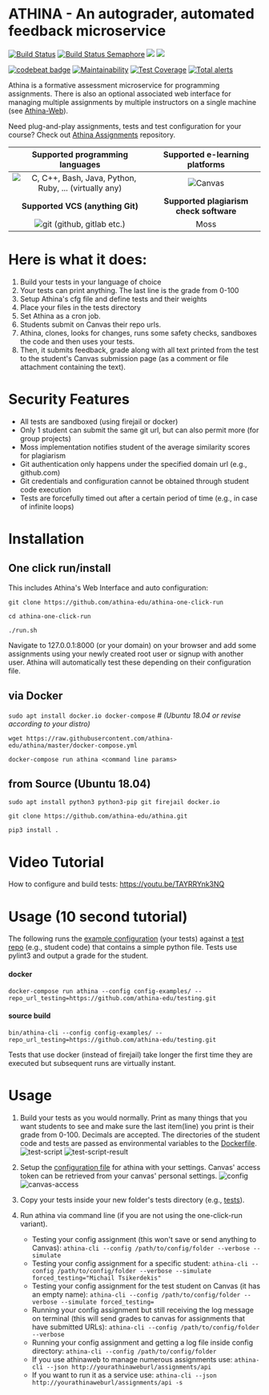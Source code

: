 # ATHINA - An autograder, automated feedback microservice

[![Build Status](https://travis-ci.com/athina-edu/athina.svg?branch=master)](https://travis-ci.com/athina-edu/athina)
[![Build Status Semaphore](https://athina.semaphoreci.com/badges/athina.svg?key=ed440197-2482-4083-aa51-5a6f53213480&style=shields)](https://athina.semaphoreci.com/projects/athina)
[![](https://images.microbadger.com/badges/image/athinaedu/athina.svg)](https://microbadger.com/images/athinaedu/athina "Get your own image badge on microbadger.com")
[![](https://images.microbadger.com/badges/version/athinaedu/athina.svg)](https://microbadger.com/images/athinaedu/athina "Get your own version badge on microbadger.com")

[![codebeat badge](https://codebeat.co/badges/fda271b0-41ae-4835-9e71-2c54855f7402)](https://codebeat.co/projects/github-com-athina-edu-athina-master)
[![Maintainability](https://api.codeclimate.com/v1/badges/d2fc5713b775535b5273/maintainability)](https://codeclimate.com/github/athina-edu/athina/maintainability)
[![Test Coverage](https://api.codeclimate.com/v1/badges/d2fc5713b775535b5273/test_coverage)](https://codeclimate.com/github/athina-edu/athina/test_coverage)
[![Total alerts](https://img.shields.io/lgtm/alerts/g/athina-edu/athina.svg?logo=lgtm&logoWidth=18)](https://lgtm.com/projects/g/athina-edu/athina/alerts/)



Athina is a formative assessment microservice for programming assignments. There is also an optional associated web interface 
for managing multiple assignments by multiple instructors on a single machine (see [Athina-Web](https://github.com/athina-edu/athina-web)).

Need plug-and-play assignments, tests and test configuration for your course? Check out [Athina Assignments](https://github.com/athina-edu/athina-assignments) repository.

| Supported programming languages        | Supported e-learning platforms           | 
| :-------------: |:-------------:| 
| ![C, C++, Bash, Java, Python, Ruby, ... (virtually any)](docs/img/languages1.png)      | ![Canvas](docs/img/canvas-logo-3.jpg) | 
|   **Supported VCS (anything Git)**      | **Supported plagiarism check software**      |
| ![git (github, gitlab etc.)](docs/img/git.jpg)     | Moss |

# Here is what it does:
1. Build your tests in your language of choice
2. Your tests can print anything. The last line is the grade from 0-100
3. Setup Athina's cfg file and define tests and their weights
4. Place your files in the tests directory
5. Set Athina as a cron job. 
6. Students submit on Canvas their repo urls.
7. Athina, clones, looks for changes, runs some safety checks, sandboxes the code and then uses your tests.
8. Then, it submits feedback, grade along with all text printed from the test to the student's Canvas
submission page (as a comment or file attachment containing the text).

# Security Features
* All tests are sandboxed (using firejail or docker)
* Only 1 student can submit the same git url, but can also permit more (for group projects)
* Moss implementation notifies student of the average similarity scores for plagiarism
* Git authentication only happens under the specified domain url (e.g., github.com)
* Git credentials and configuration cannot be obtained through student code execution
* Tests are forcefully timed out after a certain period of time (e.g., in case of infinite loops)

# Installation
## One click run/install
This includes Athina's Web Interface and auto configuration:

`git clone https://github.com/athina-edu/athina-one-click-run`

`cd athina-one-click-run`

`./run.sh`

Navigate to 127.0.0.1:8000 (or your domain) on your browser and add some assignments
using your newly created root user or signup with another user. Athina will automatically test
these depending on their configuration file.

## via Docker
`sudo apt install docker.io docker-compose` # *(Ubuntu 18.04 or revise according to your distro)*

`wget https://raw.githubusercontent.com/athina-edu/athina/master/docker-compose.yml`

`docker-compose run athina <command line params>`

## from Source (Ubuntu 18.04)
`sudo apt install python3 python3-pip git firejail docker.io`

`git clone https://github.com/athina-edu/athina.git`

`pip3 install .`


# Video Tutorial
How to configure and build tests: https://youtu.be/TAYRRYnk3NQ

# Usage (10 second tutorial)
The following runs the [example configuration](config-examples) (your tests) against a [test repo](https://github.com/athina-edu/testing.git) (e.g., student code) that contains a simple python file. 
Tests use pylint3 and output a grade for the student.

#### docker

`docker-compose run athina --config config-examples/ --repo_url_testing=https://github.com/athina-edu/testing.git`

#### source build


`bin/athina-cli --config config-examples/ --repo_url_testing=https://github.com/athina-edu/testing.git`

Tests that use docker (instead of firejail) take longer the first time they are executed but subsequent runs are virtually instant.

# Usage
1. Build your tests as you would normally. Print as many things that you want students to see and make sure the last 
item(line) you print is their grade from 0-100. Decimals are accepted. The directories of the student code and tests 
are passed as environmental variables to the [Dockerfile](config-examples/Dockerfile).
![test-script](docs/img/test-script.png "Test-Script")
![test-script-result](docs/img/test-script-result.png "Test-Script-Result")

2. Setup the [configuration file](config-examples/assignementsample.cfg) for athina with your settings. Canvas' access token
can be retrieved from your canvas' personal settings.
![config](docs/img/config.png "Config")
![canvas-access](docs/img/canvas-access.png "Canvas-Access")

3. Copy your tests inside your new folder's tests directory (e.g., [tests](config-examples/tests)).

4. Run athina via command line (if you are not using the one-click-run variant).
    * Testing your config assignment (this won't save or send anything to Canvas): 
    `athina-cli --config /path/to/config/folder --verbose --simulate`
    * Testing your config assignment for a specific student:
    `athina-cli --config /path/to/config/folder --verbose --simulate forced_testing="Michail Tsikerdekis"`
    * Testing your config assignment for the test student on Canvas (it has an empty name):
    `athina-cli --config /path/to/config/folder --verbose --simulate forced_testing=`
    * Running your config assignment but still receiving the log message on terminal (this will send grades to canvas for assignments that have submitted URLs):
    `athina-cli --config /path/to/config/folder --verbose`
    * Running your config assignment and getting a log file inside config directory:
    `athina-cli --config /path/to/config/folder`
    * If you use athinaweb to manage numerous assignments use:
    `athina-cli --json http://yourathinaweburl/assignments/api`
    * If you want to run it as a service use:
    `athina-cli --json http://yourathinaweburl/assignments/api -s`
